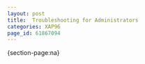 ```yaml
---
layout: post
title:  Troubleshooting for Administrators
categories: XAP96
page_id: 61867094
---
```


{section-page:na}
